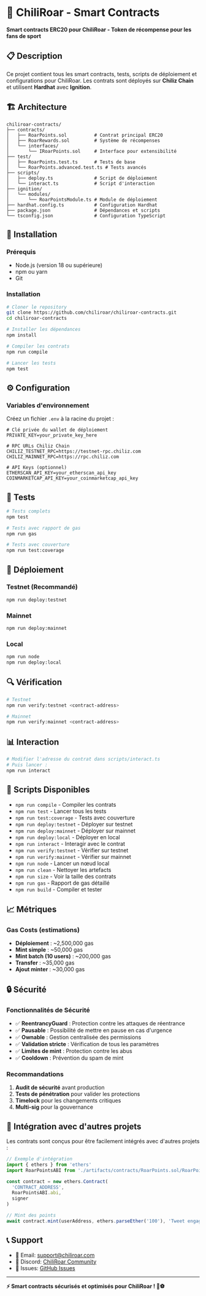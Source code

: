 # 🦁 ChiliRoar - Smart Contracts

**Smart contracts ERC20 pour ChiliRoar - Token de récompense pour les fans de sport**

## 📋 Description

Ce projet contient tous les smart contracts, tests, scripts de déploiement et configurations pour ChiliRoar. Les contrats sont déployés sur **Chiliz Chain** et utilisent **Hardhat** avec **Ignition**.

## 🏗️ Architecture

```
chiliroar-contracts/
├── contracts/
│   ├── RoarPoints.sol          # Contrat principal ERC20
│   ├── RoarRewards.sol         # Système de récompenses
│   └── interfaces/
│       └── IRoarPoints.sol     # Interface pour extensibilité
├── test/
│   ├── RoarPoints.test.ts      # Tests de base
│   └── RoarPoints.advanced.test.ts # Tests avancés
├── scripts/
│   ├── deploy.ts               # Script de déploiement
│   └── interact.ts             # Script d'interaction
├── ignition/
│   └── modules/
│       └── RoarPointsModule.ts # Module de déploiement
├── hardhat.config.ts           # Configuration Hardhat
├── package.json                # Dépendances et scripts
└── tsconfig.json               # Configuration TypeScript
```

## 🚀 Installation

### Prérequis
- Node.js (version 18 ou supérieure)
- npm ou yarn
- Git

### Installation

```bash
# Cloner le repository
git clone https://github.com/chiliroar/chiliroar-contracts.git
cd chiliroar-contracts

# Installer les dépendances
npm install

# Compiler les contrats
npm run compile

# Lancer les tests
npm test
```

## ⚙️ Configuration

### Variables d'environnement

Créez un fichier `.env` à la racine du projet :

```env
# Clé privée du wallet de déploiement
PRIVATE_KEY=your_private_key_here

# RPC URLs Chiliz Chain
CHILIZ_TESTNET_RPC=https://testnet-rpc.chiliz.com
CHILIZ_MAINNET_RPC=https://rpc.chiliz.com

# API Keys (optionnel)
ETHERSCAN_API_KEY=your_etherscan_api_key
COINMARKETCAP_API_KEY=your_coinmarketcap_api_key
```

## 🧪 Tests

```bash
# Tests complets
npm test

# Tests avec rapport de gas
npm run gas

# Tests avec couverture
npm run test:coverage
```

## 🚀 Déploiement

### Testnet (Recommandé)
```bash
npm run deploy:testnet
```

### Mainnet
```bash
npm run deploy:mainnet
```

### Local
```bash
npm run node
npm run deploy:local
```

## 🔍 Vérification

```bash
# Testnet
npm run verify:testnet <contract-address>

# Mainnet
npm run verify:mainnet <contract-address>
```

## 📊 Interaction

```bash
# Modifier l'adresse du contrat dans scripts/interact.ts
# Puis lancer :
npm run interact
```

## 🔧 Scripts Disponibles

- `npm run compile` - Compiler les contrats
- `npm run test` - Lancer tous les tests
- `npm run test:coverage` - Tests avec couverture
- `npm run deploy:testnet` - Déployer sur testnet
- `npm run deploy:mainnet` - Déployer sur mainnet
- `npm run deploy:local` - Déployer en local
- `npm run interact` - Interagir avec le contrat
- `npm run verify:testnet` - Vérifier sur testnet
- `npm run verify:mainnet` - Vérifier sur mainnet
- `npm run node` - Lancer un nœud local
- `npm run clean` - Nettoyer les artefacts
- `npm run size` - Voir la taille des contrats
- `npm run gas` - Rapport de gas détaillé
- `npm run build` - Compiler et tester

## 📈 Métriques

### Gas Costs (estimations)
- **Déploiement** : ~2,500,000 gas
- **Mint simple** : ~50,000 gas
- **Mint batch (10 users)** : ~200,000 gas
- **Transfer** : ~35,000 gas
- **Ajout minter** : ~30,000 gas

## 🔒 Sécurité

### Fonctionnalités de Sécurité
- ✅ **ReentrancyGuard** : Protection contre les attaques de réentrance
- ✅ **Pausable** : Possibilité de mettre en pause en cas d'urgence
- ✅ **Ownable** : Gestion centralisée des permissions
- ✅ **Validation stricte** : Vérification de tous les paramètres
- ✅ **Limites de mint** : Protection contre les abus
- ✅ **Cooldown** : Prévention du spam de mint

### Recommandations
1. **Audit de sécurité** avant production
2. **Tests de pénétration** pour valider les protections
3. **Timelock** pour les changements critiques
4. **Multi-sig** pour la gouvernance

## 🔗 Intégration avec d'autres projets

Les contrats sont conçus pour être facilement intégrés avec d'autres projets :

```typescript
// Exemple d'intégration
import { ethers } from 'ethers'
import RoarPointsABI from './artifacts/contracts/RoarPoints.sol/RoarPoints.json'

const contract = new ethers.Contract(
  'CONTRACT_ADDRESS',
  RoarPointsABI.abi,
  signer
)

// Mint des points
await contract.mint(userAddress, ethers.parseEther('100'), 'Tweet engagement')
```

## 📞 Support

- 📧 Email: support@chiliroar.com
- 💬 Discord: [ChiliRoar Community](https://discord.gg/chiliroar)
- 🐛 Issues: [GitHub Issues](https://github.com/chiliroar/chiliroar-contracts/issues)

---

**⚡ Smart contracts sécurisés et optimisés pour ChiliRoar ! 🦁⚽** 